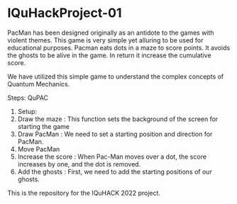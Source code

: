 # IQuHackProject-01
PacMan has been designed originally as an antidote to the games with violent themes.
This game is very simple yet alluring to be used for educational purposes.
Pacman eats dots in a maze to score points. It avoids the ghosts to be alive in the game. In return it increase the cumulative score.

We have utilized this simple game to understand the complex concepts of Quantum Mechanics.


Steps: QuPAC
1. Setup:
2. Draw the maze : This function sets the background of the screen for starting the game
3. Draw PacMan : We need to set a starting position and direction for PacMan.
4. Move PacMan
5. Increase the score : When Pac-Man moves over a dot, the score increases by one, and the dot is removed. 
6. Add the ghosts : First, we need to add the starting positions of our ghosts. 

This is the repository for the IQuHACK 2022 project.
